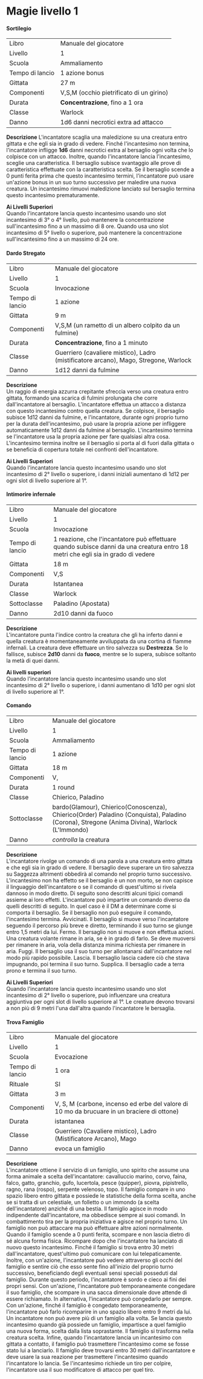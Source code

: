 # Magie livello 1

#### Sortilegio
|                 |                                          |
| --------------- | ---------------------------------------- |
| Libro           | Manuale del giocatore                    |
| Livello         | 1                                        |
| Scuola          | Ammaliamento                             |
| Tempo di lancio | 1 azione bonus                           |
| Gittata         | 27 m                                     |
| Componenti      | V,S,M (occhio pietrificato di un girino) |
| Durata          | **Concentrazione**, fino a 1 ora         |
| Classe          | Warlock                                  |
| Danno           | 1d6 danni necrotici extra ad attacco     |

**Descrizione** 
L'incantatore scaglia una maledizione su una creatura entro gittata e che egli sia in grado di vedere.
Finché l'incantesimo non termina, l'incantatore infligge **1d6** danni necrotici extra al bersaglio ogni volta che lo colpisce con un attacco. Inoltre, quando l'incantatore lancia l'incantesimo, sceglie una caratteristica. Il bersaglio subisce svantaggio alle prove di caratteristica effettuate con la caratteristica scelta.
Se il bersaglio scende a 0 punti ferita prima che questo incantesimo termini, l'incantatore può usare un'azione bonus in un suo turno successivo per maledire una nuova creatura.
Un incantesimo rimuovi maledizione lanciato sul bersaglio termina questo incantesimo prematuramente.  

**Ai Livelli Superiori**  
Quando l'incantatore lancia questo incantesimo usando uno slot incantesimo di 3° o 4° livello, può mantenere la concentrazione sull'incantesimo fino a un massimo di 8 ore. Quando usa uno slot incantesimo di 5° livello o superiore, può mantenere la concentrazione sull'incantesimo fino a un massimo di 24 ore.
#### Dardo Stregato
|                 |                                                                                      |
| --------------- | ------------------------------------------------------------------------------------ |
| Libro           | Manuale del giocatore                                                                |
| Livello         | 1                                                                                    |
| Scuola          | Invocazione                                                                          |
| Tempo di lancio | 1 azione                                                                             |
| Gittata         | 9 m                                                                                  |
| Componenti      | V,S,M (un rametto di un albero colpito da un fulmine)                                |
| Durata          | **Concentrazione**, fino a 1 minuto                                                  |
| Classe          | Guerriero (cavaliere mistico), Ladro (mistificatore arcano), Mago, Stregone, Warlock |
| Danno           | 1d12 danni da fulmine                                                                |

**Descrizione**  
Un raggio di energia azzurra crepitante sfreccia verso una creatura entro gittata, formando una scarica di fulmini prolungata che corre dall'incantatore al bersaglio.
L'incantatore effettua un attacco a distanza con questo incantesimo contro quella creatura.
Se colpisce, il bersaglio subisce 1d12 danni da fulmine, e l'incantatore, durante ogni proprio turno per la durata dell'incantesimo, può usare la propria azione per infliggere automaticamente 1d12 danni da fulmine al bersaglio.
L'incantesimo termina se l'incantatore usa la propria azione per fare qualsiasi altra cosa. L'incantesimo termina inoltre se il bersaglio si porta al di fuori dalla gittata o se beneficia di copertura totale nei confronti dell'incantatore.  

**Ai Livelli Superiori**  
Quando l'incantatore lancia questo incantesimo usando uno slot incantesimo di 2° livello o superiore, i danni iniziali aumentano di 1d12 per ogni slot di livello superiore al 1°.
#### Intimorire infernale
|                 |                                                                                                                                  |
| --------------- | -------------------------------------------------------------------------------------------------------------------------------- |
| Libro           | Manuale del giocatore                                                                                                            |
| Livello         | 1                                                                                                                                |
| Scuola          | Invocazione                                                                                                                      |
| Tempo di lancio | 1 reazione, che l'incantatore può effettuare quando subisce danni da una creatura entro 18 metri che egli sia in grado di vedere |
| Gittata         | 18 m                                                                                                                             |
| Componenti      | V,S                                                                                                                              |
| Durata          | Istantanea                                                                                                                       |
| Classe          | Warlock                                                                                                                          |
| Sottoclasse     | Paladino (Apostata)                                                                                                              |
| Danno           | 2d10 danni da fuoco                                                                                                              |

**Descrizione**  
L'incantatore punta l'indice contro la creatura che gli ha inferto danni e quella creatura è momentaneamente avviluppata da una cortina di fiamme infernali.
La creatura deve effettuare un tiro salvezza su **Destrezza**. Se lo fallisce, subisce **2d10** danni da **fuoco**, mentre se lo supera, subisce soltanto la metà di quei danni.  

**Ai livelli superiori**  
Quando l'incantatore lancia questo incantesimo usando uno slot incantesimo di 2° livello o superiore, i danni aumentano di 1d10 per ogni slot di livello superiore al 1°.
#### Comando
|                 |                                                                                                                                              |
| --------------- | -------------------------------------------------------------------------------------------------------------------------------------------- |
| Libro           | Manuale del giocatore                                                                                                                        |
| Livello         | 1                                                                                                                                            |
| Scuola          | Ammaliamento                                                                                                                                 |
| Tempo di lancio | 1 azione                                                                                                                                     |
| Gittata         | 18 m                                                                                                                                         |
| Componenti      | V,                                                                                                                                           |
| Durata          | 1 round                                                                                                                                      |
| Classe          | Chierico, Paladino                                                                                                                           |
| Sottoclasse     | bardo(Glamour), Chierico(Conoscenza), Chierico(Order) Paladino (Conquista), Paladino  (Corona), Stregone (Anima Divina), Warlock (L'Immondo) |
| Danno           | _controlla_ la creatura                                                                                                                      |

**Descrizione**  
L'incantatore rivolge un comando di una parola a una creatura entro gittata e che egli sia in grado di vedere.
Il bersaglio deve superare un tiro salvezza su Saggezza altrimenti obbedirà al comando nel proprio turno successivo.
L'incantesimo non ha effetto se il bersaglio è un non morto, se non capisce il linguaggio dell'incantatore o se il comando di quest'ultimo si rivela dannoso in modo diretto.
Di seguito sono descritti alcuni tipici comandi assieme ai loro effetti. L'incantatore può impartire un comando diverso da quelli descritti di seguito.	In quel caso è il DM a determinare come si comporta il bersaglio. Se il bersaglio non può eseguire il comando, l'incantesimo termina.
Avvicinati. Il bersaglio si muove verso l'incantatore seguendo il percorso più breve e diretto, terminando il suo turno se giunge entro 1,5 metri da lui.
Fermo. Il bersaglio non si muove e non effettua azioni. Una creatura volante rimane in aria, se è in grado di farlo. Se deve muoversi per rimanere in aria, vola della distanza minima richiesta per rimanere in aria.
Fuggi. Il bersaglio usa il suo turno per allontanarsi dall'incantatore nel modo più rapido possibile.
Lascia. Il bersaglio lascia cadere ciò che stava impugnando, poi termina il suo turno.
Supplica. Il bersaglio cade a terra prono e termina il suo turno.  

**Ai Livelli Superiori**  
Quando l'incantatore lancia questo incantesimo usando uno slot incantesimo di 2° livello o superiore, può influenzare una creatura aggiuntiva per ogni slot di livello superiore al 1°.
Le creature devono trovarsi a non più di 9 metri l'una dall'altra quando l'incantatore le bersaglia.

#### Trova Famiglio
|                 |                                                                                                                                              |
| --------------- | -------------------------------------------------------------------------------------------------------------------------------------------- |
| Libro           | Manuale del giocatore                                                                                                                        |
| Livello         | 1                                                                                                                                            |
| Scuola          | Evocazione                                                                                                                                   |
| Tempo di lancio | 1 ora                                                                                                                                        |
| Rituale         | SI                                                                                                                                           |
| Gittata         | 3 m                                                                                                                                          |
| Componenti      | V, S, M (carbone, incenso ed erbe del valore di 10 mo da brucuare in un braciere di ottone)                                                  |
| Durata          | istantanea                                                                                                                                   |
| Classe          | Guerriero (Cavaliere mistico),  Ladro (Mistificatore Arcano), Mago                                                                           |
| Danno           |evoca un famiglio                                                                                                                     |

**Descrizione**  
L'incantatore ottiene il servizio di un famiglio, uno spirito che assume una forma animale a scelta dell'incantatore: cavalluccio marino, corvo, faina, falco, gatto, granchio, gufo, lucertola, pesce (quipper), piovra, pipistrello, ragno, rana (rospo), serpente velenoso, topo. Il famiglio compare in uno spazio libero entro gittata e possiede le statistiche della forma scelta, anche se si tratta di un celestiale, un folletto o un immondo (a scelta dell'incantatore) anziché di una bestia.
Il famiglio agisce in modo indipendente dall'incantatore, ma obbedisce sempre ai suoi comandi. In combattimento tira per la propria iniziativa e agisce nel proprio turno. Un famiglio non può attaccare ma può effettuare altre azioni normalmente.
Quando il famiglio scende a 0 punti ferita, scompare e non lascia dietro di sé alcuna forma fisica. Ricompare dopo che l'incantatore ha lanciato di nuovo questo incantesimo.
Finché il famiglio si trova entro 30 metri dall'incantatore, quest'ultimo può comunicare con lui telepaticamente. Inoltre, con un'azione, l'incantatore può vedere attraverso gli occhi del famiglio e sentire ciò che esso sente fino all'inizio del proprio turno successivo, beneficiando degli eventuali sensi speciali posseduti dal famiglio. Durante questo periodo, l'incantatore è sordo e cieco ai fini dei propri sensi.
Con un'azione, l'incantatore può temporaneamente congedare il suo famiglio, che scompare in una sacca dimensionale dove attende di essere richiamato. In alternativa, l'incantatore può congedarlo per sempre. Con un'azione, finché il famiglio è congedato temporaneamente, l'incantatore può farlo ricomparire in uno spazio libero entro 9 metri da lui.
Un incantatore non può avere più di un famiglio alla volta. Se lancia questo incantesimo quando già possiede un famiglio, impartisce a quel famiglio una nuova forma, scelta dalla lista soprastante. Il famiglio si trasforma nella creatura scelta.
Infine, quando l'incantatore lancia un incantesimo con gittata a contatto, il famiglio può trasmettere l'incantesimo come se fosse stato lui a lanciarlo. Il famiglio deve trovarsi entro 30 metri dall'incantatore e deve usare la sua reazione per trasmettere l'incantesimo quando l'incantatore lo lancia. Se l'incantesimo richiede un tiro per colpire, l'incantatore usa il suo modificatore di attacco per quel tiro.